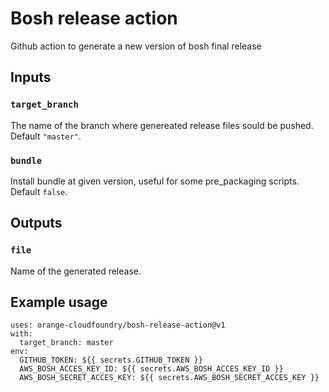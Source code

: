 #  Bosh release action

Github action to generate a new version of bosh final release

## Inputs

### `target_branch`

The name of the branch where genereated release files sould be pushed. Default `"master"`.

### `bundle`

Install bundle at given version, useful for some pre_packaging scripts. Default `false`.

## Outputs

### `file`

Name of the generated release.

## Example usage

```
uses: orange-cloudfoundry/bosh-release-action@v1
with:
  target_branch: master
env:
  GITHUB_TOKEN: ${{ secrets.GITHUB_TOKEN }}
  AWS_BOSH_ACCES_KEY_ID: ${{ secrets.AWS_BOSH_ACCES_KEY_ID }}
  AWS_BOSH_SECRET_ACCES_KEY: ${{ secrets.AWS_BOSH_SECRET_ACCES_KEY }}
```
